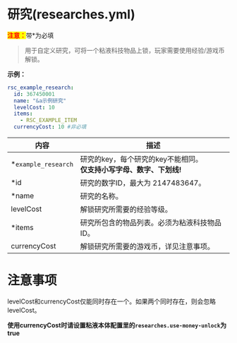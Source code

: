 # 研究(researches.yml)

<mark style="color:red;">**注意：**</mark>带\*为必填

> 用于自定义研究，可将一个粘液科技物品上锁，玩家需要使用经验/游戏币解锁。

**示例：**

```yaml
rsc_example_research:
  id: 367450001
  name: "&a示例研究"
  levelCost: 10
  items:
    - RSC_EXAMPLE_ITEM
  currencyCost: 10 #非必填  
```

| 内容 | 描述 |
| -------- | -------- |
| \*`example_research` | 研究的key，每个研究的key不能相同。<br>**仅支持小写字母、数字、下划线!** |
| \*id | 研究的数字ID，最大为 2147483647。 |
| \*name | 研究的名称。 |
| levelCost | 解锁研究所需要的经验等级。 |
| \*items | 研究所包含的物品列表。必须为粘液科技物品ID。 |
| currencyCost | 解锁研究所需要的游戏币，详见注意事项。 |


# 注意事项

levelCost和currencyCost仅能同时存在一个。如果两个同时存在，则会忽略levelCost。

**使用currencyCost时请设置粘液本体配置里的`researches.use-money-unlock`为true**

